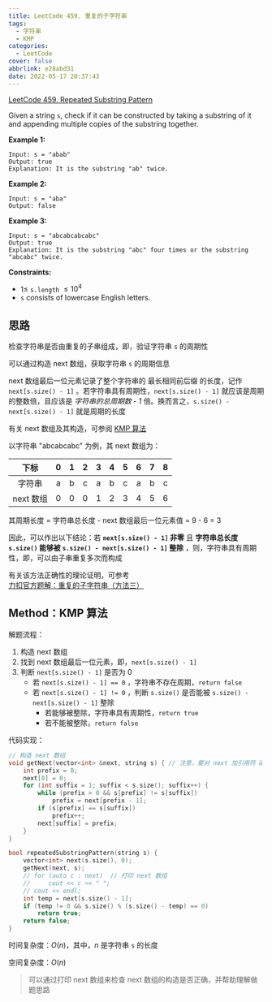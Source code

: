 ```yaml
---
title: LeetCode 459. 重复的子字符串
tags:
  - 字符串
  - KMP
categories:
  - LeetCode
cover: false
abbrlink: e28abd31
date: 2022-05-17 20:37:43
---
```


[LeetCode 459. Repeated Substring Pattern](https://leetcode.cn/problems/repeated-substring-pattern/)

Given a string `s`, check if it can be constructed by taking a substring of it and appending multiple copies of the substring together.

 

**Example 1:**

    Input: s = "abab"
    Output: true
    Explanation: It is the substring "ab" twice.


**Example 2:**

    Input: s = "aba"
    Output: false


**Example 3:**

    Input: s = "abcabcabcabc"
    Output: true
    Explanation: It is the substring "abc" four times or the substring "abcabc" twice.
 

**Constraints:**

 - $1 \le$ `s.length` $\le 10^4$
 - `s` consists of lowercase English letters.


## 思路

检查字符串是否由重复的子串组成，即，验证字符串 `s` 的周期性

可以通过构造 next 数组，获取字符串 `s` 的周期信息

next 数组最后一位元素记录了整个字符串的 最长相同前后缀 的长度，记作 `next[s.size() - 1]` 。若字符串具有周期性，`next[s.size() - 1]` 就应该是周期的整数倍，且应该是 *字符串的总周期数 - 1* 倍。换而言之，`s.size() - next[s.size() - 1]` 就是周期的长度

有关 next 数组及其构造，可参阅 [KMP 算法](https://jiankychen.github.io/posts/36b55f59/)

以字符串 "abcabcabc" 为例，其 next 数组为：

| 下标 | 0 | 1 | 2 | 3 | 4 | 5 | 6 | 7 | 8 |
| :-: | :-: | :-: | :-: | :-: | :-: | :-: | :-: | :-: | :-: |
| 字符串 | a | b | c | a | b | c | a | b | c |
| next 数组 | 0 | 0 | 0 | 1 | 2 | 3 | 4 | 5 | 6

其周期长度 = 字符串总长度 - next 数组最后一位元素值 = 9 - 6 = 3

因此，可以作出以下结论：若 **`next[s.size() - 1]` 非零** 且 **字符串总长度 `s.size()` 能够被 `s.size() - next[s.size() - 1]` 整除** ，则，字符串具有周期性，即，可以由子串重复多次而构成

有关该方法正确性的理论证明，可参考 [力扣官方题解：重复的子字符串（方法三）](https://leetcode.cn/problems/repeated-substring-pattern/solution/zhong-fu-de-zi-zi-fu-chuan-by-leetcode-solution/)

## Method：KMP 算法

解题流程：

1. 构造 next 数组
2. 找到 next 数组最后一位元素，即，`next[s.size() - 1]`
3. 判断 `next[s.size() - 1]` 是否为 0
    - 若 `next[s.size() - 1] == 0` ，字符串不存在周期，`return false`
    - 若 `next[s.size() - 1] != 0` ，判断 `s.size()` 是否能被 `s.size() - next[s.size() - 1]` 整除
      - 若能够被整除，字符串具有周期性，`return true`
      - 若不能被整除，`return false`

代码实现：

```cpp
// 构造 next 数组
void getNext(vector<int> &next, string s) { // 注意，要对 next 加引用符 &
    int prefix = 0;
    next[0] = 0;
    for (int suffix = 1; suffix < s.size(); suffix++) {
        while (prefix > 0 && s[prefix] != s[suffix])
            prefix = next[prefix - 1];
        if (s[prefix] == s[suffix])
            prefix++;
        next[suffix] = prefix;
    }
}

bool repeatedSubstringPattern(string s) {
    vector<int> next(s.size(), 0);
    getNext(next, s);
    // for (auto c : next)  // 打印 next 数组
    //     cout << c << " ";
    // cout << endl;
    int temp = next[s.size() - 1];
    if (temp != 0 && s.size() % (s.size() - temp) == 0)
        return true;
    return false;
}
```

时间复杂度：$O(n)$，其中，$n$ 是字符串 `s` 的长度

空间复杂度：$O(n)$

> 可以通过打印 next 数组来检查 next 数组的构造是否正确，并帮助理解做题思路